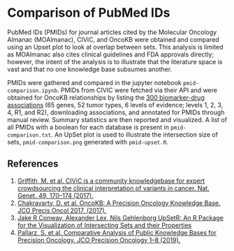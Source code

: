 # Comparison of PubMed IDs

PubMed IDs (PMIDs) for journal articles cited by the Molecular Oncology Almanac (MOAlmanac), CIViC, and OncoKB were obtained and compared using an Upset plot to look at overlap between sets. This analysis is limited as MOAlmanac also cites clinical guidelines and FDA approvals directly; however, the intent of the analysis is to illustrate that the literature space is vast and that no one knowledge base subsumes another. 

PMIDs were gathered and compared in the jupyter notebook `pmid-comparison.ipynb`. PMIDs from CIVIC were fetched via their API and were obtained for OncoKB relationships by listing the [300 biomarker-drug associations](https://www.oncokb.org/actionableGenes#levels=1,2,3,4,R1,R2) (65 genes, 52 tumor types, 6 levels of evidence; levels 1, 2, 3, 4, R1, and R2), downloading associations, and annotated for PMIDs through manual review. Summary statistics are then reported and visualized. A list of all PMIDs with a boolean for each database is present in `pmid-comparison.txt`. An UpSet plot is used to illustrate the intersection size of sets, `pmid-comparison.png` generated with `pmid-upset.R`. 


## References
1. [Griffith, M. et al. CIViC is a community knowledgebase for expert crowdsourcing the clinical interpretation of variants in cancer. Nat. Genet. 49, 170–174 (2017).](https://www.nature.com/articles/ng.3774)
2. [Chakravarty, D. et al. OncoKB: A Precision Oncology Knowledge Base. JCO Precis Oncol 2017, (2017).](https://ascopubs.org/doi/full/10.1200/po.17.00011)
3. [Jake R Conway, Alexander Lex, Nils Gehlenborg UpSetR: An R Package for the Visualization of Intersecting Sets and their Properties](https://doi.org/10.1093/bioinformatics/btx364)
4. [Pallarz, S. et al. Comparative Analysis of Public Knowledge Bases for Precision Oncology. JCO Precision Oncology 1–8 (2019).](https://ascopubs.org/doi/10.1200/PO.18.00371)
